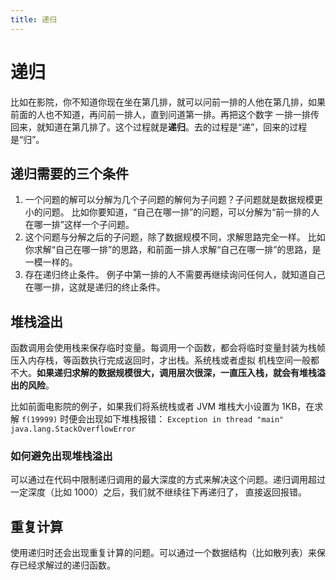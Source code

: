 ```yaml
---
title: 递归
---
```


# 递归
比如在影院，你不知道你现在坐在第几排，就可以问前一排的人他在第几排，如果前面的人也不知道，再问前一排人，直到问道第一排。再把这个数字
一排一排传回来，就知道在第几排了。这个过程就是**递归**。去的过程是“递”，回来的过程是“归”。

## 递归需要的三个条件
1. 一个问题的解可以分解为几个子问题的解何为子问题？子问题就是数据规模更小的问题。
比如你要知道，“自己在哪一排”的问题，可以分解为“前一排的人在哪一排”这样一个子问题。
2. 这个问题与分解之后的子问题，除了数据规模不同，求解思路完全一样。
比如你求解“自己在哪一排”的思路，和前面一排人求解“自己在哪一排”的思路，是一模一样的。
3. 存在递归终止条件。
例子中第一排的人不需要再继续询问任何人，就知道自己在哪一排，这就是递归的终止条件。

## 堆栈溢出
函数调用会使用栈来保存临时变量。每调用一个函数，都会将临时变量封装为栈帧压入内存栈，等函数执行完成返回时，才出栈。系统栈或者虚拟
机栈空间一般都不大。**如果递归求解的数据规模很大，调用层次很深，一直压入栈，就会有堆栈溢出的风险**。

比如前面电影院的例子，如果我们将系统栈或者 JVM 堆栈大小设置为 1KB，在求解 `f(19999)` 时便会出现如下堆栈报错：
`Exception in thread "main" java.lang.StackOverflowError`

### 如何避免出现堆栈溢出
可以通过在代码中限制递归调用的最大深度的方式来解决这个问题。递归调用超过一定深度（比如 1000）之后，我们就不继续往下再递归了，
直接返回报错。

## 重复计算
使用递归时还会出现重复计算的问题。可以通过一个数据结构（比如散列表）来保存已经求解过的递归函数。